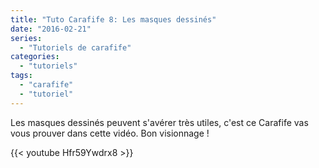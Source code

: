 ```yaml
---
title: "Tuto Carafife 8: Les masques dessinés"
date: "2016-02-21"
series:
  - "Tutoriels de carafife"
categories: 
  - "tutoriels"
tags: 
  - "carafife"
  - "tutoriel"
---
```


Les masques dessinés peuvent s'avérer très utiles, c'est ce Carafife vas vous prouver dans cette vidéo. Bon visionnage !

{{< youtube Hfr59Ywdrx8 >}}
